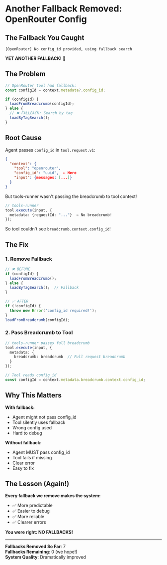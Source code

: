 # Another Fallback Removed: OpenRouter Config

## The Fallback You Caught

```
[OpenRouter] No config_id provided, using fallback search
```

**YET ANOTHER FALLBACK!** 🤦

## The Problem

```typescript
// OpenRouter tool had fallback:
const configId = context.metadata?.config_id;

if (configId) {
  loadFromBreadcrumb(configId);
} else {
  // ❌ FALLBACK: Search by tag
  loadByTagSearch();
}
```

## Root Cause

Agent passes `config_id` in `tool.request.v1`:
```json
{
  "context": {
    "tool": "openrouter",
    "config_id": "uuid",  ← Here
    "input": {messages: [...]}
  }
}
```

But tools-runner wasn't passing the breadcrumb to tool context!
```typescript
// tools-runner
tool.execute(input, {
  metadata: {requestId: "..."}  ← No breadcrumb!
});
```

So tool couldn't see `breadcrumb.context.config_id`!

## The Fix

### 1. Remove Fallback
```typescript
// ❌ BEFORE
if (configId) {
  loadFromBreadcrumb();
} else {
  loadByTagSearch();  // Fallback
}

// ✅ AFTER
if (!configId) {
  throw new Error('config_id required!');
}
loadFromBreadcrumb(configId);
```

### 2. Pass Breadcrumb to Tool
```typescript
// tools-runner passes full breadcrumb
tool.execute(input, {
  metadata: {
    breadcrumb: breadcrumb  // Full request breadcrumb
  }
});

// Tool reads config_id
const configId = context.metadata.breadcrumb.context.config_id;
```

## Why This Matters

**With fallback:**
- Agent might not pass config_id
- Tool silently uses fallback
- Wrong config used
- Hard to debug

**Without fallback:**
- Agent MUST pass config_id
- Tool fails if missing
- Clear error
- Easy to fix

## The Lesson (Again!)

**Every fallback we remove makes the system:**
- ✅ More predictable
- ✅ Easier to debug
- ✅ More reliable
- ✅ Clearer errors

**You were right: NO FALLBACKS!**

---

**Fallbacks Removed So Far**: 7  
**Fallbacks Remaining**: 0 (we hope!)  
**System Quality**: Dramatically improved
